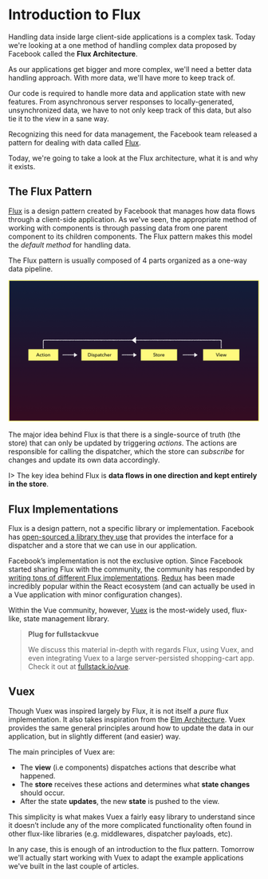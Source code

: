 # Introduction to Flux

Handling data inside large client-side applications is a complex task. Today we're looking at a one method of handling complex data proposed by Facebook called the __Flux Architecture__.

As our applications get bigger and more complex, we'll need a better data handling approach. With more data, we'll have more to keep track of.

Our code is required to handle more data and application state with new features. From asynchronous server responses to locally-generated, unsynchronized data, we have to not only keep track of this data, but also tie it to the view in a sane way.

Recognizing this need for data management, the Facebook team released a pattern for dealing with data called [Flux](https://facebook.github.io/flux/docs/overview.html).

Today, we're going to take a look at the Flux architecture, what it is and why it exists.

## The Flux Pattern

[Flux](https://facebook.github.io/flux/docs/overview.html) is a design pattern created by Facebook that manages how data flows through a client-side application. As we've seen, the appropriate method of working with components is through passing data from one parent component to its children components. The Flux pattern makes this model the _default method_ for handling data.

The Flux pattern is usually composed of 4 parts organized as a one-way data pipeline.

![](./public/assets/flux-pattern.png)

The major idea behind Flux is that there is a single-source of truth (the store) that can only be updated by triggering _actions_. The actions are responsible for calling the dispatcher, which the store can _subscribe_ for changes and update its own data accordingly.

I> The key idea behind Flux is __data flows in one direction and kept entirely in the store__.

## Flux Implementations

Flux is a design pattern, not a specific library or implementation. Facebook has [open-sourced a library they use](https://github.com/facebook/flux) that provides the interface for a dispatcher and a store that we can use in our application.

Facebook’s implementation is not the exclusive option. Since Facebook started sharing Flux with the community, the community has responded by [writing tons of different Flux implementations](https://github.com/voronianski/flux-comparison). [Redux](https://github.com/reactjs/redux) has been made incredibly popular within the React ecosystem (and can actually be used in a Vue application with minor configuration changes).

Within the Vue community, however, [Vuex](https://github.com/vuejs/vuex) is the most-widely used, flux-like, state management library.

>  __Plug for fullstackvue__
>
> We discuss this material in-depth with regards Flux, using Vuex, and even integrating Vuex to a large server-persisted shopping-cart app. Check it out at [fullstack.io/vue](https://www.fullstack.io/vue/).

## Vuex

Though Vuex was inspired largely by Flux, it is not itself a _pure_ flux implementation. It also takes inspiration from the [Elm Architecture](https://guide.elm-lang.org/architecture/). Vuex provides the same general principles around how to update the data in our application, but in slightly different (and easier) way.

The main principles of Vuex are:

- The __view__ (i.e components) dispatches actions that describe what happened.
- The __store__ receives these actions and determines what __state changes__ should occur.
- After the state __updates__, the new __state__ is pushed to the view.

This simplicity is what makes Vuex a fairly easy library to understand since it doesn’t include any of the more complicated functionality often found in other flux-like libraries (e.g. middlewares, dispatcher payloads, etc).

In any case, this is enough of an introduction to the flux pattern. Tomorrow we'll actually start working with Vuex to adapt the example applications we've built in the last couple of articles.
